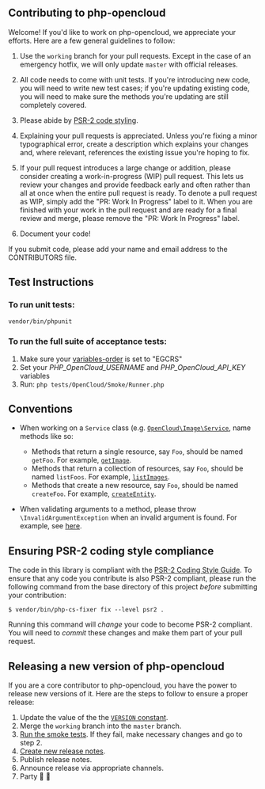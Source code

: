 Contributing to php-opencloud
-----------------------------

Welcome! If you'd like to work on php-opencloud, we appreciate your
efforts. Here are a few general guidelines to follow:

1. Use the `working` branch for your pull requests. Except in the case of
   an emergency hotfix, we will only update `master` with official releases.

2. All code needs to come with unit tests. If you're introducing new code, you
   will need to write new test cases; if you're updating existing code, you will
   need to make sure the methods you're updating are still completely covered.

3. Please abide by [PSR-2 code styling](#ensuring-psr-2-coding-style-compliance).

4. Explaining your pull requests is appreciated. Unless you're fixing a
   minor typographical error, create a description which explains your changes
   and, where relevant, references the existing issue you're hoping to fix.

5. If your pull request introduces a large change or addition, please consider
   creating a work-in-progress (WIP) pull request. This lets us review your changes
   and provide feedback early and often rather than all at once when the entire pull
   request is ready. To denote a pull request as WIP, simply add the "PR: Work In Progress"
   label to it. When you are finished with your work in the pull request and
   are ready for a final review and merge, please remove the "PR: Work In Progress"
   label.

6. Document your code!

If you submit code, please add your name and email address to the
CONTRIBUTORS file.

Test Instructions
-----------------

### To run unit tests:
```bash
vendor/bin/phpunit
```

### To run the full suite of acceptance tests:
1. Make sure your [variables-order](https://www.php.net/manual/en/ini.core.php#ini.variables-order) is set to "EGCRS"
2. Set your *PHP_OpenCloud_USERNAME* and *PHP_OpenCloud_API_KEY* variables
3. Run: ```php tests/OpenCloud/Smoke/Runner.php```

## Conventions

* When working on a `Service` class (e.g. [`OpenCloud\Image\Service`](/lib/OpenCloud/Image/Service.php), name methods like so:

  * Methods that return a single resource, say `Foo`, should be named `getFoo`. For example, [`getImage`](/lib/OpenCloud/Image/Service.php#L67).
  * Methods that return a collection of resources, say `Foo`, should be named `listFoos`. For example, [`listImages`](/lib/OpenCloud/Image/Service.php#L53).
  * Methods that create a new resource, say `Foo`, should be named `createFoo`. For example, [`createEntity`](/lib/OpenCloud/CloudMonitoring/Service.php#L105).

* When validating arguments to a method, please throw `\InvalidArgumentException` when an invalid argument is found. For example, see [here](/lib/OpenCloud/LoadBalancer/Resource/LoadBalancer.php#L212-L215).

## Ensuring PSR-2 coding style compliance

The code in this library is compliant with the [PSR-2 Coding Style Guide](https://github.com/php-fig/fig-standards/blob/master/accepted/PSR-2-coding-style-guide.md). To ensure that any code you contribute is also PSR-2 compliant, please run the following command from the base directory of this project _before_ submitting your contribution:

    $ vendor/bin/php-cs-fixer fix --level psr2 .

Running this command will _change_ your code to become PSR-2 compliant. You will need to _commit_ these changes and make them part of your pull request.

## Releasing a new version of php-opencloud
If you are a core contributor to php-opencloud, you have the power to release new versions of it. Here are the steps to follow to ensure a proper release:

1. Update the value of the the [`VERSION` constant](/lib/OpenCloud/Version.php#L30).
2. Merge the `working` branch into the `master` branch.
3. [Run the smoke tests](#to-run-the-full-suite-of-acceptance-tests). If they fail, make necessary changes and go to step 2.
4. [Create new release notes](https://github.com/rackspace/php-opencloud/releases/new).
5. Publish release notes.
6. Announce release via appropriate channels.
7. Party :tada: :balloon: